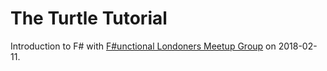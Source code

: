 # The Turtle Tutorial

Introduction to F# with [F#unctional Londoners Meetup Group](https://www.meetup.com/FSharpLondon/events/256537252/) on 2018-02-11.
